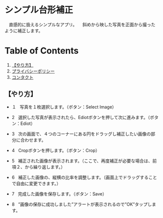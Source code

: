 # シンプル台形補正
　直感的に扱えるシンプルなアプリ。
　斜めから映した写真を正面から撮ったように補正します。

# Table of Contents
1. [【やり方】](#【やり方】)
2. [プライバシーポリシー](https://yoshio-konosu.github.io/igo-editor/)
3. [コンタクト](mailto:y.konosu.igoeditor@gmail.com)

## 【やり方】
+ １
&nbsp; 写真を１枚選択します。（ボタン：Select Image）

+ 2
&nbsp; 選択した写真が表示されたら、Ediotボタンを押して次に進みます。（ボタン：Ediot）

+ 3
&nbsp; 次の画面で、４つのコーナーにある円をドラッグし補正したい画像の部分に合わせます。

+ 4
&nbsp; Cropボタンを押します。（ボタン：Crop）

+ 5
&nbsp; 補正された画像が表示されます。（ここで、再度補正が必要な場合は、前項２、から繰り返します。）

+ 6
&nbsp; 補正した画像の、縦横の比率を調整します。（画面上でドラッグすることで自由に変更できます。）

+ 7
&nbsp; 完成した画像を保存します。（ボタン：Save）

+ 8
&nbsp; ”画像の保存に成功しました”アラートが表示されるので”OK”タップします。
    
